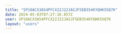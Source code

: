 ```yaml
---
title: "SP10ACX3A54PFCX22J22JASJF5EB354KYQHK55Q7K"
date: 2024-05-03T07:27:16.857Z
user: SP10ACX3A54PFCX22J22JASJF5EB354KYQHK55Q7K
layout: "users"
---
```

    